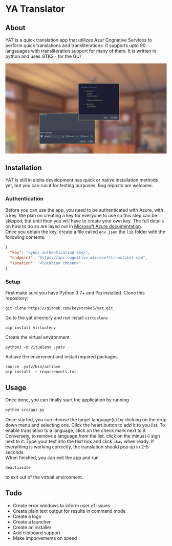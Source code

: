 # YA Translator
## About
 YAT is a quick translation app that utilizes Azur Cognative Services to perform quick translations and transliterations. It supports upto 90 langauages with transliteration support for many of them. It is written in python and uses GTK3+ for the GUI

 ![Yat welcome](yat-welcome.png)

 ## Installation
 YAT is still in alpha development has quick or native installation methods yet, but you can run it for testing purposes. Bug reposts are welcome.
### Authentication
Before you can use the app, you need to be authenticated with Azure, with a key. We plan on creating a key for everyone to use so this step can be skipped, but until then you will have to create your own key. The full details on how to do so are layed out in [Microsoft Azure documentation](https://docs.microsoft.com/en-us/azure/cognitive-services/translator/translator-how-to-signup).  
Once you obtain the key, create a file called `env.json` the `lib` folder with the following contents:
```json
{
  "key": "<your authentication key>",
  "endpoint": "https://api.cognitive.microsofttranslator.com",
  "location": "<location chosen>"
}
```
 ### Setup
 First make sure you have Python 3.7+ and Pip installed.
 Clone this repository:
 ```
 git clone https://github.com/keystroke3/yat.git
 ```
 Go to the yat directory and run install `virtualenv`
```
pip install virtualenv
```
Create the virtual environment
```
python3 -m vitualenv .yatv
```
Actiave the envirnment and install required packages
```
source .yatv/bin/actiave
pip install -r requirements.txt
```

## Usage
Once done, you can finally start the application by running
```bash
python src/gui.py
```

Once started, you can choose the target language(s) by clicking on the drop down menu and selecting one. Click the heart button to add it to you list. To enable translation to a language, click on the check mark next to it. Conversely, to remove a language from the list, click on the minus(-) sign next to it. Type your text into the text box and click `okay` when ready. If everything is working correctly, the translation should pop up in 2-5 seconds.  
When finished, you can exit the app and run 
``` 
deactiavate
```
to exit out of the virtual environment.

## Todo
- Create error windows to inform user of issues
- Create plain text output for results in command mode
- Create a logo
- Create a launcher
- Create an installer
- Add clipboard support
- Make imporvements on speed
